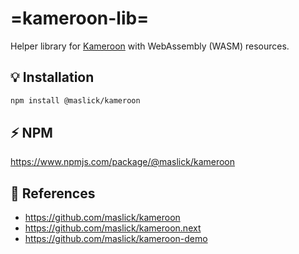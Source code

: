 # =kameroon-lib=

Helper library for [Kameroon](https://github.com/maslick/kameroon) with WebAssembly (WASM) resources.

## :bulb: Installation
```zsh
npm install @maslick/kameroon
```

## ⚡ NPM
https://www.npmjs.com/package/@maslick/kameroon

## 🔭 References
* https://github.com/maslick/kameroon
* https://github.com/maslick/kameroon.next
* https://github.com/maslick/kameroon-demo